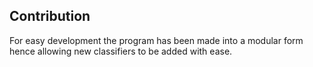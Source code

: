 ## Contribution

For easy development the program has been made into a modular form hence allowing new classifiers to be added with ease.